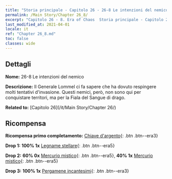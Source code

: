 ```yaml
---
title: "Storia principale - Capitolo 26 - 26-8 Le intenzioni del nemico"
permalink: /Main Story/Chapter 26_8/
excerpt: "Capitolo 26 - 8. Era of Chaos  Storia principale - Capitolo 26_8. 26-8 Le intenzioni del nemico"
last_modified_at: 2021-04-01
locale: it
ref: "Chapter 26_8.md"
toc: false
classes: wide
---
```


## Dettagli

 **Nome:** 26-8 Le intenzioni del nemico

 **Descrizione:** Il Generale Lommel ci fa sapere che ha dovuto respingere molti tentativi d'invasione. Questi nemici, però, non sono qui per conquistare territori, ma per la Fiala del Sangue di drago.

 **Related to:** [Capitolo 26](/it/Main Story/Chapter 26/)

## Ricompensa

 **Ricompensa primo completamento:** [Chiave d'argento](/it/Items/con_693/){: .btn .btn--era3}

 **Drop 1:** **100% 1x** [Legname stellare](/it/Items/mat_90/){: .btn .btn--era5}

 **Drop 2:** **60% 0x** [Mercurio mistico](/it/Items/mat_84/){: .btn .btn--era5}, **40% 1x** [Mercurio mistico](/it/Items/mat_84/){: .btn .btn--era5}

 **Drop 3:** **100% 1x** [Pergamene incantesimi](/it/Items/con_694/){: .btn .btn--era3}

